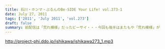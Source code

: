 ```yaml
---
title: 石川・ホンマ・ぶるんのBe-SIDE Your Life! vol.273-1
date: July 27, 2011
tags: ['2011', 'July 2011', 'vol.273']
draft: false
summary: 前配信は「荒れ模様」だったビーサイ・・・今回も後半はまたもや「荒れ模様」が一部再燃。ホンマさんも意外と～～NAMAE
---
```


http://project-phi.ddo.jp/ishikawa/ishikawa273_1.mp3
